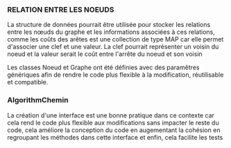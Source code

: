 ### RELATION ENTRE LES NOEUDS

La structure de données pourrait être utilisée pour stocker les relations entre les nœuds du graphe et les informations associées à ces relations, comme les coûts des arêtes est une collection de type MAP car elle permet d'associer une clef et une valeur. 
La clef pourrait représenter un voisin du noeud et la valeur serait le coût entre l'arrête du noeud et son voisin

Les classes Noeud et Graphe ont été définies avec des paramêtres génériques afin de rendre le code plus flexible à la modification, réutilisable et compatible.

### AlgorithmChemin

La création d'une interface est une bonne pratique dans ce contexte car cela rend le code plus flexible aux modifications sans impacter le reste du code, cela améliore la conception du code en augementant la cohésion en regroupant les méthodes dans cette interface et enfin, cela facilite les tests 
